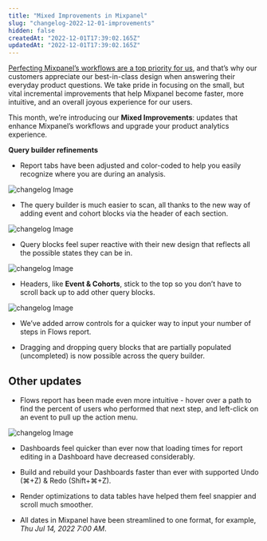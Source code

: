 ```yaml
---
title: "Mixed Improvements in Mixpanel"
slug: "changelog-2022-12-01-improvements"
hidden: false
createdAt: "2022-12-01T17:39:02.165Z"
updatedAt: "2022-12-01T17:39:02.165Z"
---
```


[Perfecting Mixpanel’s workflows are a top priority for us](https://mixpanel.com/blog/mixpanel-product-polish-updates-user-friction/), and that’s why our customers appreciate our best-in-class design when answering their everyday product questions. We take pride in focusing on the small, but vital incremental improvements that help Mixpanel become faster, more intuitive, and an overall joyous experience for our users.

This month, we’re introducing our **Mixed Improvements**: updates that enhance Mixpanel’s workflows and upgrade your product analytics experience.

**Query builder refinements**

- Report tabs have been adjusted and color-coded to help you easily recognize where you are during an analysis.

![changelog Image](https://raw.githubusercontent.com/mixpanel/docs/main/media/changelog/changelog-2022-12-01-improvements1.gif)


- The query builder is much easier to scan, all thanks to the new way of adding event and cohort blocks via the header of each section.

![changelog Image](https://raw.githubusercontent.com/mixpanel/docs/main/media/changelog/changelog-2022-12-01-improvements2.gif)


- Query blocks feel super reactive with their new design that reflects all the possible states they can be in.

![changelog Image](https://raw.githubusercontent.com/mixpanel/docs/main/media/changelog/changelog-2022-12-01-improvements3.jpeg)


- Headers, like **Event & Cohorts**, stick to the top so you don’t have to scroll back up to add other query blocks.

![changelog Image](https://raw.githubusercontent.com/mixpanel/docs/main/media/changelog/changelog-2022-12-01-improvements4.gif)


- We’ve added arrow controls for a quicker way to input your number of steps in Flows report.

- Dragging and dropping query blocks that are partially populated (uncompleted) is now possible across the query builder.

## Other updates

- Flows report has been made even more intuitive - hover over a path to find the percent of users who performed that next step, and left-click on an event to pull up the action menu.

![changelog Image](https://raw.githubusercontent.com/mixpanel/docs/main/media/changelog/changelog-2022-12-01-improvements5.gif)

- Dashboards feel quicker than ever now that loading times for report editing in a Dashboard have decreased considerably.

- Build and rebuild your Dashboards faster than ever with supported Undo (⌘+Z) & Redo (Shift+⌘+Z).

- Render optimizations to data tables have helped them feel snappier and scroll much smoother.

- All dates in Mixpanel have been streamlined to one format, for example, _Thu Jul 14, 2022 7:00 AM_.
